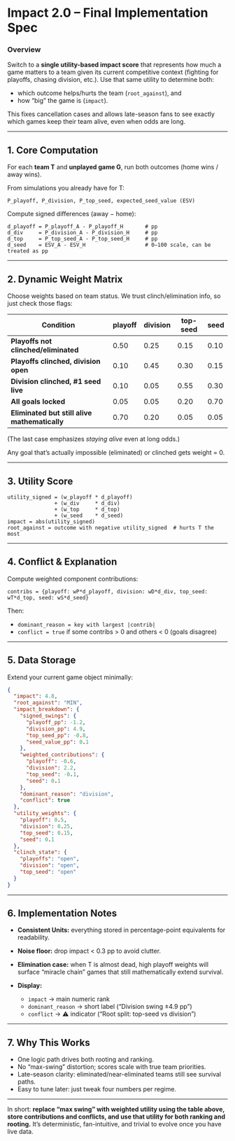 # Impact 2.0 – Final Implementation Spec

### Overview

Switch to a **single utility-based impact score** that represents how much a game matters to a team given its current competitive context (fighting for playoffs, chasing division, etc.).
Use that same utility to determine both:

* which outcome helps/hurts the team (`root_against`), and
* how “big” the game is (`impact`).

This fixes cancellation cases and allows late-season fans to see exactly which games keep their team alive, even when odds are long.

---

## 1. Core Computation

For each **team T** and **unplayed game G**, run both outcomes (home wins / away wins).

From simulations you already have for T:

```
P_playoff, P_division, P_top_seed, expected_seed_value (ESV)
```

Compute signed differences (away − home):

```
d_playoff = P_playoff_A - P_playoff_H       # pp
d_div     = P_division_A - P_division_H     # pp
d_top     = P_top_seed_A - P_top_seed_H     # pp
d_seed    = ESV_A - ESV_H                   # 0–100 scale, can be treated as pp
```

---

## 2. Dynamic Weight Matrix

Choose weights based on team status.
We trust clinch/elimination info, so just check those flags:

| Condition                                     | playoff | division | top-seed | seed |
| --------------------------------------------- | ------- | -------- | -------- | ---- |
| **Playoffs not clinched/eliminated**          | 0.50    | 0.25     | 0.15     | 0.10 |
| **Playoffs clinched, division open**          | 0.10    | 0.45     | 0.30     | 0.15 |
| **Division clinched, #1 seed live**           | 0.10    | 0.05     | 0.55     | 0.30 |
| **All goals locked**                          | 0.05    | 0.05     | 0.20     | 0.70 |
| **Eliminated but still alive mathematically** | 0.70    | 0.20     | 0.05     | 0.05 |

(The last case emphasizes *staying alive* even at long odds.)

Any goal that’s actually impossible (eliminated) or clinched gets weight = 0.

---

## 3. Utility Score

```
utility_signed = (w_playoff * d_playoff)
               + (w_div     * d_div)
               + (w_top     * d_top)
               + (w_seed    * d_seed)
impact = abs(utility_signed)
root_against = outcome with negative utility_signed  # hurts T the most
```

---

## 4. Conflict & Explanation

Compute weighted component contributions:

```
contribs = {playoff: wP*d_playoff, division: wD*d_div, top_seed: wT*d_top, seed: wS*d_seed}
```

Then:

* `dominant_reason = key with largest |contrib|`
* `conflict = true` if some contribs > 0 and others < 0 (goals disagree)

---

## 5. Data Storage

Extend your current game object minimally:

```json
{
  "impact": 4.8,
  "root_against": "MIN",
  "impact_breakdown": {
    "signed_swings": {
      "playoff_pp": -1.2,
      "division_pp": 4.9,
      "top_seed_pp": -0.8,
      "seed_value_pp": 0.1
    },
    "weighted_contributions": {
      "playoff": -0.6,
      "division": 2.2,
      "top_seed": -0.1,
      "seed": 0.1
    },
    "dominant_reason": "division",
    "conflict": true
  },
  "utility_weights": {
    "playoff": 0.5,
    "division": 0.25,
    "top_seed": 0.15,
    "seed": 0.1
  },
  "clinch_state": {
    "playoffs": "open",
    "division": "open",
    "top_seed": "open"
  }
}
```

---

## 6. Implementation Notes

* **Consistent Units:** everything stored in percentage-point equivalents for readability.
* **Noise floor:** drop impact < 0.3 pp to avoid clutter.
* **Elimination case:** when T is almost dead, high playoff weights will surface “miracle chain” games that still mathematically extend survival.
* **Display:**

  * `impact` → main numeric rank
  * `dominant_reason` → short label (“Division swing ±4.9 pp”)
  * `conflict` → ⚠️ indicator (“Root split: top-seed vs division”)

---

## 7. Why This Works

* One logic path drives both rooting and ranking.
* No “max-swing” distortion; scores scale with true team priorities.
* Late-season clarity: eliminated/near-eliminated teams still see survival paths.
* Easy to tune later: just tweak four numbers per regime.

---

In short: **replace “max swing” with weighted utility using the table above, store contributions and conflicts, and use that utility for both ranking and rooting.** It’s deterministic, fan-intuitive, and trivial to evolve once you have live data.
